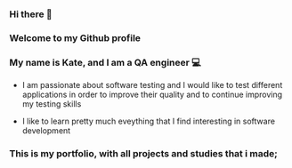### Hi there 👋

### Welcome to my Github profile

### My name is Kate, and I am a QA engineer 💻


- I am passionate about software testing and I would like to test different applications in order to improve their quality and to continue improving my testing skills

- I like to learn pretty much eveything that I find interesting in software development

### This is my portfolio, with all projects and studies that i made;



